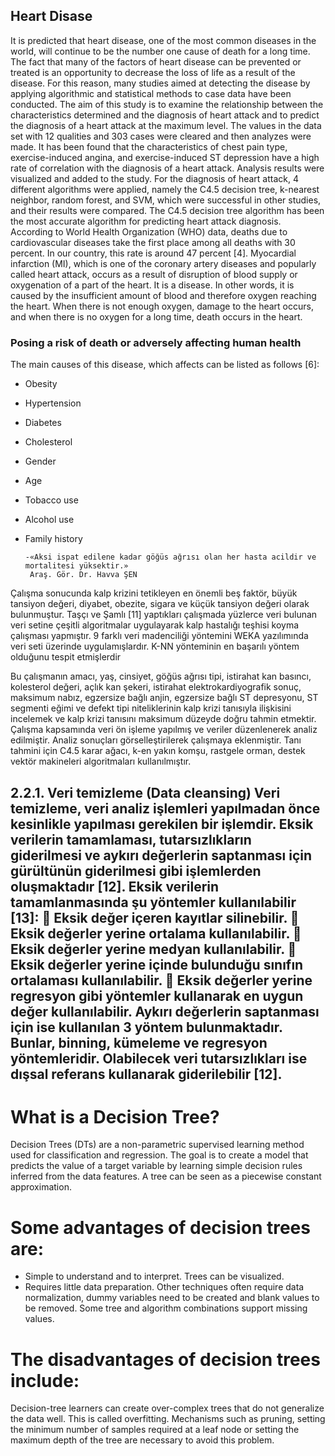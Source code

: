 
## Heart Disase





It is predicted that heart disease, one of the most common diseases in the world, will continue to
be the number one cause of death for a long time. The fact that many of the factors of heart disease
can be prevented or treated is an opportunity to decrease the loss of life as a result of the disease.
For this reason, many studies aimed at detecting the disease by applying algorithmic and statistical
methods to case data have been conducted. The aim of this study is to examine the relationship
between the characteristics determined and the diagnosis of heart attack and to predict the
diagnosis of a heart attack at the maximum level. The values in the data set with 12 qualities and
303 cases were cleared and then analyzes were made. It has been found that the characteristics of
chest pain type, exercise-induced angina, and exercise-induced ST depression have a high rate of
correlation with the diagnosis of a heart attack. Analysis results were visualized and added to the
study. For the diagnosis of heart attack, 4 different algorithms were applied, namely the C4.5
decision tree, k-nearest neighbor, random forest, and SVM, which were successful in other
studies, and their results were compared. The C4.5 decision tree algorithm has been the most
accurate algorithm for predicting heart attack diagnosis. According to World Health Organization (WHO) data,
deaths due to cardiovascular diseases take the first place among all deaths with 30 percent. In our country, 
this rate is around 47 percent [4]. Myocardial infarction (MI), which is one of the coronary artery diseases and popularly called heart attack,
occurs as a result of disruption of blood supply or oxygenation of a part of the heart.
It is a disease. In other words, it is caused by the insufficient amount of blood and therefore oxygen reaching the heart.
When there is not enough oxygen, damage to the heart occurs, and when there is no oxygen for a long time, death occurs in the heart.


### Posing a risk of death or adversely affecting human health
The main causes of this disease, which affects
can be listed as follows [6]:
- Obesity
- Hypertension
- Diabetes
- Cholesterol
- Gender
- Age
- Tobacco use
- Alcohol use
- Family history



      -«Aksi ispat edilene kadar göğüs ağrısı olan her hasta acildir ve mortalitesi yüksektir.»
       Araş. Gör. Dr. Havva ŞEN






Çalışma sonucunda kalp krizini tetikleyen en önemli
beş faktör, büyük tansiyon değeri, diyabet, obezite,
sigara ve küçük tansiyon değeri olarak bulunmuştur.
Taşçı ve Şamlı [11] yaptıkları çalışmada yüzlerce veri
bulunan veri setine çeşitli algoritmalar uygulayarak
kalp hastalığı teşhisi koyma çalışması yapmıştır. 9
farklı veri madenciliği yöntemini WEKA yazılımında
veri seti üzerinde uygulamışlardır. K-NN yönteminin
en başarılı yöntem olduğunu tespit etmişlerdir

Bu çalışmanın amacı, yaş, cinsiyet, göğüs ağrısı tipi,
istirahat kan basıncı, kolesterol değeri, açlık kan
şekeri, istirahat elektrokardiyografik sonuç,
maksimum nabız, egzersize bağlı anjin, egzersize
bağlı ST depresyonu, ST segmenti eğimi ve defekt tipi
niteliklerinin kalp krizi tanısıyla ilişkisini incelemek
ve kalp krizi tanısını maksimum düzeyde doğru
tahmin etmektir. Çalışma kapsamında veri ön işleme
yapılmış ve veriler düzenlenerek analiz edilmiştir.
Analiz sonuçları görselleştirilerek çalışmaya
eklenmiştir. Tanı tahmini için C4.5 karar ağacı, k-en
yakın komşu, rastgele orman, destek vektör
makineleri algoritmaları kullanılmıştır. 


2.2.1. Veri temizleme (Data cleansing)
Veri temizleme, veri analiz işlemleri yapılmadan önce
kesinlikle yapılması gerekilen bir işlemdir. Eksik
verilerin tamamlaması, tutarsızlıkların giderilmesi ve
aykırı değerlerin saptanması için gürültünün
giderilmesi gibi işlemlerden oluşmaktadır [12]. Eksik
verilerin tamamlanmasında şu yöntemler
kullanılabilir [13]:
 Eksik değer içeren kayıtlar silinebilir.
 Eksik değerler yerine ortalama kullanılabilir.
 Eksik değerler yerine medyan kullanılabilir.
 Eksik değerler yerine içinde bulunduğu sınıfın
ortalaması kullanılabilir.
 Eksik değerler yerine regresyon gibi yöntemler
kullanarak en uygun değer kullanılabilir.
Aykırı değerlerin saptanması için ise kullanılan 3
yöntem bulunmaktadır. Bunlar, binning, kümeleme ve
regresyon yöntemleridir. Olabilecek veri
tutarsızlıkları ise dışsal referans kullanarak
giderilebilir [12]. 
----

# What is a Decision Tree?


Decision Trees (DTs) are a non-parametric supervised learning method used for classification and regression. The goal is to create a model that predicts the value of a target variable by learning simple decision rules inferred from the data features. A tree can be seen as a piecewise constant approximation.

# Some advantages of decision trees are:

- Simple to understand and to interpret. Trees can be visualized.
- Requires little data preparation. Other techniques often require data normalization, dummy variables need to be created and blank values to be removed. Some tree and algorithm combinations support missing values.

# The disadvantages of decision trees include:

Decision-tree learners can create over-complex trees that do not generalize the data well. This is called overfitting. Mechanisms such as pruning, setting the minimum number of samples required at a leaf node or setting the maximum depth of the tree are necessary to avoid this problem.